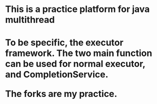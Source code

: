 <h1>This is a practice platform for java multithread<h1>
To be specific, the executor framework.
The two main function can be used for normal executor, and CompletionService.

The forks are my practice.
